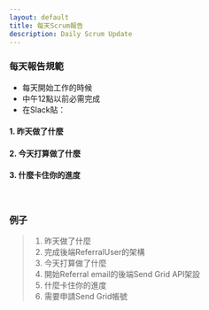 ```yaml
---
layout: default
title: 每天Scrum報告
description: Daily Scrum Update
---
```


### 每天報告規範

* 每天開始工作的時候
* 中午12點以前必需完成
* 在Slack貼：

#### 1. 昨天做了什麼
#### 2. 今天打算做了什麼
#### 3. 什麼卡住你的進度

<br>

### 例子

> 1. 昨天做了什麼
> 	1. 完成後端ReferralUser的架構
> 1. 今天打算做了什麼
> 	1. 開始Referral email的後端Send Grid API架設
> 1. 什麼卡住你的進度
> 	1. 需要申請Send Grid帳號